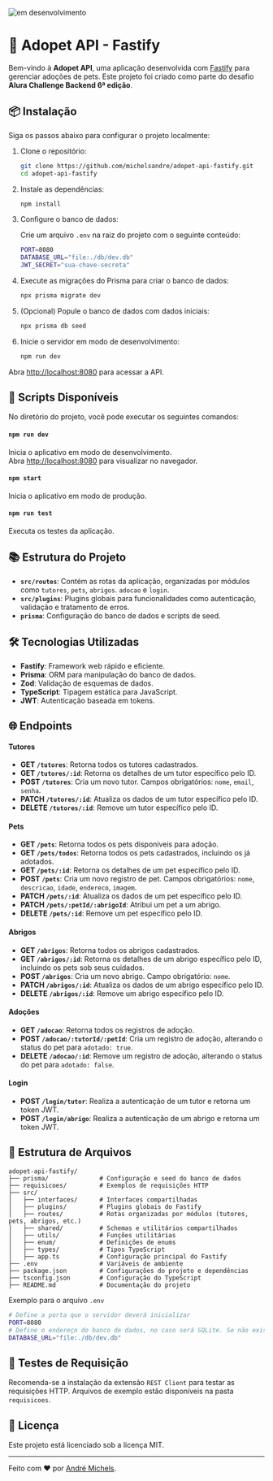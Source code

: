 ![em desenvolvimento](https://img.shields.io/badge/status-em_desenvolvimento-yellow?style=for-the-badge&logo=github)

# 🐾 Adopet API - Fastify

Bem-vindo à **Adopet API**, uma aplicação desenvolvida com [Fastify](https://fastify.dev/) para gerenciar adoções de pets. Este projeto foi criado como parte do desafio **Alura Challenge Backend 6ª edição**.

## 📦 Instalação

Siga os passos abaixo para configurar o projeto localmente:

1. Clone o repositório:

   ```bash
   git clone https://github.com/michelsandre/adopet-api-fastify.git
   cd adopet-api-fastify
   ```

2. Instale as dependências:

   ```bash
   npm install
   ```

3. Configure o banco de dados:

   Crie um arquivo `.env` na raiz do projeto com o seguinte conteúdo:

   ```bash
   PORT=8080
   DATABASE_URL="file:./db/dev.db"
   JWT_SECRET="sua-chave-secreta"
   ```

4. Execute as migrações do Prisma para criar o banco de dados:

   ```bash
   npx prisma migrate dev
   ```

5. (Opcional) Popule o banco de dados com dados iniciais:

   ```bash
   npx prisma db seed
   ```

6. Inicie o servidor em modo de desenvolvimento:
   ```bash
   npm run dev
   ```

Abra [http://localhost:8080](http://localhost:8080) para acessar a API.

## 🚀 Scripts Disponíveis

No diretório do projeto, você pode executar os seguintes comandos:

#### `npm run dev`

Inicia o aplicativo em modo de desenvolvimento.\
Abra [http://localhost:8080](http://localhost:8080) para visualizar no navegador.

#### `npm start`

Inicia o aplicativo em modo de produção.

#### `npm run test`

Executa os testes da aplicação.

## 📚 Estrutura do Projeto

- **`src/routes`**: Contém as rotas da aplicação, organizadas por módulos como `tutores`, `pets`, `abrigos`. `adocao` e `login`.
- **`src/plugins`**: Plugins globais para funcionalidades como autenticação, validação e tratamento de erros.
- **`prisma`**: Configuração do banco de dados e scripts de seed.

## 🛠️ Tecnologias Utilizadas

- **Fastify**: Framework web rápido e eficiente.
- **Prisma**: ORM para manipulação do banco de dados.
- **Zod**: Validação de esquemas de dados.
- **TypeScript**: Tipagem estática para JavaScript.
- **JWT**: Autenticação baseada em tokens.

## 🌐 Endpoints

#### Tutores

- **GET `/tutores`**: Retorna todos os tutores cadastrados.
- **GET `/tutores/:id`**: Retorna os detalhes de um tutor específico pelo ID.
- **POST `/tutores`**: Cria um novo tutor. Campos obrigatórios: `nome`, `email`, `senha`.
- **PATCH `/tutores/:id`**: Atualiza os dados de um tutor específico pelo ID.
- **DELETE `/tutores/:id`**: Remove um tutor específico pelo ID.

#### Pets

- **GET `/pets`**: Retorna todos os pets disponíveis para adoção.
- **GET `/pets/todos`**: Retorna todos os pets cadastrados, incluindo os já adotados.
- **GET `/pets/:id`**: Retorna os detalhes de um pet específico pelo ID.
- **POST `/pets`**: Cria um novo registro de pet. Campos obrigatórios: `nome`, `descricao`, `idade`, `endereco`, `imagem`.
- **PATCH `/pets/:id`**: Atualiza os dados de um pet específico pelo ID.
- **PATCH `/pets/:petId/:abrigoId`**: Atribui um pet a um abrigo.
- **DELETE `/pets/:id`**: Remove um pet específico pelo ID.

#### Abrigos

- **GET `/abrigos`**: Retorna todos os abrigos cadastrados.
- **GET `/abrigos/:id`**: Retorna os detalhes de um abrigo específico pelo ID, incluindo os pets sob seus cuidados.
- **POST `/abrigos`**: Cria um novo abrigo. Campo obrigatório: `nome`.
- **PATCH `/abrigos/:id`**: Atualiza os dados de um abrigo específico pelo ID.
- **DELETE `/abrigos/:id`**: Remove um abrigo específico pelo ID.

#### Adoções

- **GET `/adocao`**: Retorna todos os registros de adoção.
- **POST `/adocao/:tutorId/:petId`**: Cria um registro de adoção, alterando o status do pet para `adotado: true`.
- **DELETE `/adocao/:id`**: Remove um registro de adoção, alterando o status do pet para `adotado: false`.

#### Login

- **POST `/login/tutor`**: Realiza a autenticação de um tutor e retorna um token JWT.
- **POST `/login/abrigo`**: Realiza a autenticação de um abrigo e retorna um token JWT.

## 📂 Estrutura de Arquivos

```plaintext
adopet-api-fastify/
├── prisma/              # Configuração e seed do banco de dados
├── requisicoes/         # Exemplos de requisições HTTP
├── src/
│   ├── interfaces/      # Interfaces compartilhadas
│   ├── plugins/         # Plugins globais do Fastify
│   ├── routes/          # Rotas organizadas por módulos (tutores, pets, abrigos, etc.)
│   ├── shared/          # Schemas e utilitários compartilhados
│   ├── utils/           # Funções utilitárias
│   ├── enum/            # Definições de enums
│   ├── types/           # Tipos TypeScript
│   ├── app.ts           # Configuração principal do Fastify
├── .env                 # Variáveis de ambiente
├── package.json         # Configurações do projeto e dependências
├── tsconfig.json        # Configuração do TypeScript
├── README.md            # Documentação do projeto
```

Exemplo para o arquivo `.env`

```bash
# Define a porta que o servidor deverá inicializar
PORT=8080
# Define o endereço do banco de dados, no caso será SQLite. Se não existir, será criado.
DATABASE_URL="file:./db/dev.db"

```

## 🧪 Testes de Requisição

Recomenda-se a instalação da extensão `REST Client` para testar as requisições HTTP. Arquivos de exemplo estão disponíveis na pasta `requisicoes`.

## 📄 Licença

Este projeto está licenciado sob a licença MIT.

---

Feito com ❤️ por [André Michels](https://github.com/michelsandre).

